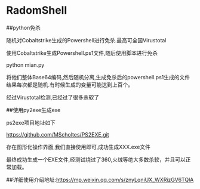 # RadomShell

##python免杀

随机对Cobaltstrike生成的Powershell进行免杀.最高可全国Virustotal

使用Cobaltstrike生成Powershell.ps1文件,随后使用脚本进行免杀

python mian.py

将他们整体Base64编码,然后随机分离,生成免杀后的powershell.ps1生成的文件结果每次都是随机.有时候生成的变量可能达到上百个。

经过Virustotal检测,已经过了很多杀软了

##使用py2exe生成exe

ps2exe项目地址如下

https://github.com/MScholtes/PS2EXE.git

存在图形化操作界面,我们直接使用即可,成功生成XXX.exe文件

最终成功生成一个EXE文件,经测试绕过了360,火绒等绝大多数杀软，并且可以正常加载。

##详细使用介绍地址:https://mp.weixin.qq.com/s/znyLqniUX_WXRizGV6TQlA


